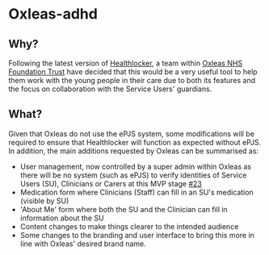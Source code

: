 # Oxleas-adhd

## Why?
Following the latest version of [Healthlocker](https://github.com/healthlocker/healthlocker),
a team within [Oxleas NHS Foundation Trust](http://oxleas.nhs.uk/)
have decided that this would be a very useful tool to help them work with
the young people in their care due to both its features and the focus on collaboration
with the Service Users' guardians.

## What?
Given that Oxleas do not use the ePJS system, some modifications will be required
to ensure that Healthlocker will function as expected without ePJS.
In addition, the main additions requested by Oxleas can be summarised as:
+ User management, now controlled by a super admin within Oxleas as there will
be no system (such as ePJS) to verify identities of Service Users (SU), Clinicians or Carers
at this MVP stage [#23](https://github.com/healthlocker/oxleas-adhd/issues/23)
+ Medication form where Clinicians (Staff) can fill in an SU's medication (visible by SU)
+ 'About Me' form where both the SU and the Clinician can fill in information about
the SU
+ Content changes to make things clearer to the intended audience
+ Some changes to the branding and user interface to bring this more in line with
Oxleas' desired brand name.
